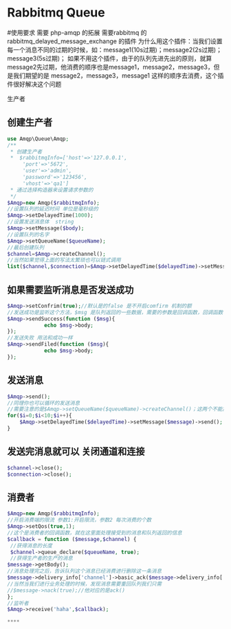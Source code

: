 #  Rabbitmq Queue
#使用要求
需要 php-amqp 的拓展
需要rabbitmq 的rabbitmq_delayed_message_exchange 的插件
为什么用这个插件：当我们设置每一个消息不同的过期的时候，如：message1(10s过期)；message2(2s过期)；message3(5s过期)；
如果不用这个插件，由于的队列先进先出的原则，就算message2先过期，他消费的顺序也是message1，message2，message3，但是我们期望的是
message2，message3，message1 这样的顺序去消费，这个插件很好解决这个问题

生产者
## 创建生产者
```php
use Amqp\Queue\Amqp;
/**
 * 创建生产者
 *  $rabbitmqInfo=['host'=>'127.0.0.1',
     'port'=>'5672',
     'user'=>'admin',
     'password'=>'123456',
     'vhost'=>'qa1']
 * 通过选择构造器来设置请求参数的
 */
$Amqp=new Amqp($rabbitmqInfo);
//设置队列的延迟时间 单位是毫秒级的
$Amqp->setDelayedTime(1000);
//设置发送消息体  string
$Amqp->setMessage($body);
//设置队列的名字
$Amqp->setQueueName($queueName);
//最后创建队列
$channel=$Amqp->createChannel();
//当然如果觉得上面的写法太繁琐也可以链式调用
list($channel,$connection)=$Amqp->setDelayedTime($delayedTime)->setMessage($message)->setQueueName($queueName)->createChannel();
```
## 如果需要监听消息是否发送成功
```php
$Amqp->setConfrim(true);//默认是的false 是不开启comfirm 机制的额
//发送成功是监听这个方法，$msg 是队列返回的一些数据，需要的参数是回调函数，回调函数中的是你的业务逻辑
$Amqp->sendSuccess(function ($msg){
            echo $msg->body;
});
//发送失败 用法和成功一样
$Amqp->sendFiled(function ($msg){
            echo $msg->body;
});               
```
## 发送消息
```php
$Amqp->send();
//同理你也可以循环的发送消息
//需要注意的是$Amqp->setQueueName($queueName)->createChannel()；这两个不能放在循环里面
for($i=0;$i<10;$i++){
    $Amqp->setDelayedTime($delayedTime)->setMessage($message)->send();
}        
```

## 发送完消息就可以 关闭通道和连接
```php
$channel->close();
$connection->close();
```

## 消费者
```php
$Amqp=new Amqp($rabbitmqInfo);
//开启消费端的限流 参数1:开启限流，参数2 每次消费的个数
$Amqp->setQos(true,1);
//这个是消费者的回调函数，就在这里面处理接受到的消息和队列返回的信息
$callback = function ($message,$channel) {
 //获得消息的长度
 $channel->queue_declare($queueName, true);
 //获得生产者的生产的消息
$message->getBody();
//消息处理完之后，告诉队列这个消息已经消费进行删除这一条消息
$message->delivery_info['channel']->basic_ack($message->delivery_info['delivery_tag']);
//当然当我们进行业务处理的时候，发现消息需要重回队列我们只需
//$message->nack(true);//他对应的是ack()
};
//监听者
$Amqp->receive('haha',$callback);

****
